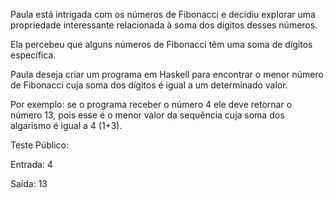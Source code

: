 Paula está intrigada com os números de Fibonacci e decidiu explorar uma propriedade interessante relacionada à soma dos dígitos desses números. 

Ela percebeu que alguns números de Fibonacci têm uma soma de dígitos específica. 

Paula deseja criar um programa em Haskell para encontrar o menor número de Fibonacci cuja soma dos dígitos é igual a um determinado valor.

Por exemplo: se o programa receber o número 4 ele deve retornar o número 13, pois esse é o menor valor da sequência cuja soma dos algarismo é igual a 4 (1+3).



Teste Público:

Entrada:
        4

Saída: 
       13